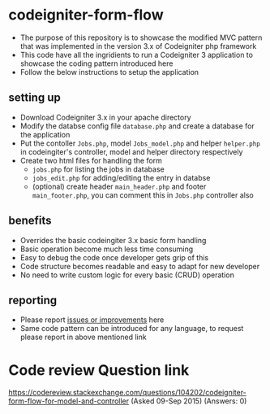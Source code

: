 # codeigniter-form-flow
- The purpose of this repository is to showcase the modified MVC pattern that was implemented in the version 3.x of Codeigniter php framework
- This code have all the ingridients to run a Codeigniter 3 application to showcase the coding pattern introduced here
- Follow the below instructions to setup the application

## setting up
- Download Codeigniter 3.x in your apache directory
- Modify the databse config file `database.php` and create a database for the application
- Put the contoller `Jobs.php`, model `Jobs_model.php` and helper `helper.php` in codeingiter's controller, model and helper directory respectively
- Create two html files for handling the form
  - `jobs.php` for listing the jobs in database
  - `jobs_edit.php` for adding/editing the entry in databse
  - (optional) create header `main_header.php` and footer `main_footer.php`, you can comment this in `Jobs.php` controller also

## benefits
- Overrides the basic codeingiter 3.x basic form handling
- Basic operation become much less time consuming
- Easy to debug the code once developer gets grip of this
- Code structure becomes readable and easy to adapt for new developer
- No need to write custom logic for every basic (CRUD) operation

## reporting
- Please report [issues or improvements](https://github.com/viralgh/codeigniter-form-flow/issues) here
- Same code pattern can be introduced for any language, to request please report in above mentioned link

# Code review Question link
https://codereview.stackexchange.com/questions/104202/codeigniter-form-flow-for-model-and-controller
(Asked 09-Sep 2015) (Answers: 0)
